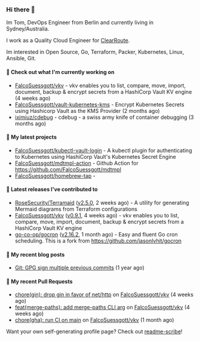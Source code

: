 ### Hi there 👋

Im Tom, DevOps Engineer from Berlin and currently living in Sydney/Australia.

I work as a Quality Cloud Engineer for [ClearRoute](https://clearroute.io).

Im interested in Open Source, Go, Terraform, Packer, Kubernetes, Linux, Ansible, Git.

#### 👷 Check out what I'm currently working on

- [FalcoSuessgott/vkv](https://github.com/FalcoSuessgott/vkv) - vkv enables you to list, compare, move, import, document, backup &amp; encrypt secrets from a HashiCorp Vault KV engine (4 weeks ago)
- [FalcoSuessgott/vault-kubernetes-kms](https://github.com/FalcoSuessgott/vault-kubernetes-kms) - Encrypt Kubernetes Secrets using Hashicorp Vault as the KMS Provider (2 months ago)
- [iximiuz/cdebug](https://github.com/iximiuz/cdebug) - cdebug - a swiss army knife of container debugging (3 months ago)

#### 🌱 My latest projects

- [FalcoSuessgott/kubectl-vault-login](https://github.com/FalcoSuessgott/kubectl-vault-login) - A kubectl plugin for authenticating to Kubernetes using HashiCorp Vault&#39;s Kubernetes Secret Engine
- [FalcoSuessgott/mdtmpl-action](https://github.com/FalcoSuessgott/mdtmpl-action) - Github Action for https://github.com/FalcoSuessgott/mdtmpl
- [FalcoSuessgott/homebrew-tap](https://github.com/FalcoSuessgott/homebrew-tap) - 

#### 🔭 Latest releases I've contributed to

- [RoseSecurity/Terramaid](https://github.com/RoseSecurity/Terramaid) ([v2.5.0](https://github.com/RoseSecurity/Terramaid/releases/tag/v2.5.0), 2 weeks ago) - A utility for generating Mermaid diagrams from Terraform configurations
- [FalcoSuessgott/vkv](https://github.com/FalcoSuessgott/vkv) ([v0.9.1](https://github.com/FalcoSuessgott/vkv/releases/tag/v0.9.1), 4 weeks ago) - vkv enables you to list, compare, move, import, document, backup &amp; encrypt secrets from a HashiCorp Vault KV engine
- [go-co-op/gocron](https://github.com/go-co-op/gocron) ([v2.16.2](https://github.com/go-co-op/gocron/releases/tag/v2.16.2), 1 month ago) - Easy and fluent Go cron scheduling. This is a fork from https://github.com/jasonlvhit/gocron

#### 📜 My recent blog posts

- [Git: GPG sign multiple previous commits](https://morelly.de/post/20240328_git_gpg_sign_commits/) (1 year ago)

#### 🔨 My recent Pull Requests

- [chore(gin): drop gin in favor of net/http](https://github.com/FalcoSuessgott/vkv/pull/370) on [FalcoSuessgott/vkv](https://github.com/FalcoSuessgott/vkv) (4 weeks ago)
- [feat(merge-paths): add merge-paths CLI arg](https://github.com/FalcoSuessgott/vkv/pull/369) on [FalcoSuessgott/vkv](https://github.com/FalcoSuessgott/vkv) (4 weeks ago)
- [chore(gha): run CI on main](https://github.com/FalcoSuessgott/vkv/pull/366) on [FalcoSuessgott/vkv](https://github.com/FalcoSuessgott/vkv) (1 month ago)

Want your own self-generating profile page? Check out [readme-scribe](https://github.com/muesli/readme-scribe)!